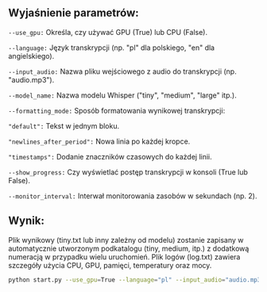 ## Wyjaśnienie parametrów:
  `--use_gpu:` Określa, czy używać GPU (True) lub CPU (False).
   
  `--language:` Język transkrypcji (np. "pl" dla polskiego, "en" dla angielskiego).
  
  `--input_audio:` Nazwa pliku wejściowego z audio do transkrypcji (np. "audio.mp3").
  
  `--model_name:` Nazwa modelu Whisper ("tiny", "medium", "large" itp.).
  
  `--formatting_mode:` Sposób formatowania wynikowej transkrypcji:
  
  `"default":` Tekst w jednym bloku.
  
  `"newlines_after_period":` Nowa linia po każdej kropce.
  
  `"timestamps":` Dodanie znaczników czasowych do każdej linii.
  
  `--show_progress:` Czy wyświetlać postęp transkrypcji w konsoli (True lub False).
  
  `--monitor_interval:` Interwał monitorowania zasobów w sekundach (np. 2).

## Wynik:
  Plik wynikowy (tiny.txt lub inny zależny od modelu) zostanie zapisany w automatycznie utworzonym podkatalogu (tiny, medium, itp.) z dodatkową numeracją w przypadku wielu uruchomień.
  Plik logów (log.txt) zawiera szczegóły użycia CPU, GPU, pamięci, temperatury oraz mocy.

```bash
python start.py --use_gpu=True --language="pl" --input_audio="audio.mp3" --model_name="tiny" --formatting_mode="timestamps" --show_progress=True --monitor_interval=2
